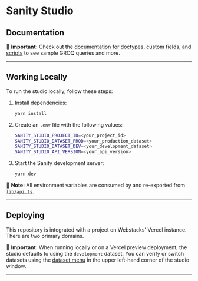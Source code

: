 # Sanity Studio

## Documentation

📌 **Important:** Check out the [documentation for doctypes, custom fields, and scripts](docs/index.md) to see sample GROQ queries and more.

---

## Working Locally

To run the studio locally, follow these steps:

1. Install dependencies:
   ```sh
   yarn install
   ```
2. Create an `.env` file with the following values:
   ```sh
   SANITY_STUDIO_PROJECT_ID=<your_project_id>
   SANITY_STUDIO_DATASET_PROD=<your_production_dataset>
   SANITY_STUDIO_DATASET_DEV=<your_development_dataset>
   SANITY_STUDIO_API_VERSION=<your_api_version>
   ```
3. Start the Sanity development server:
   ```sh
   yarn dev
   ```

📌 **Note:** All environment variables are consumed by and re-exported from [`lib/api.ts`](lib/api.ts).

---

## Deploying

This repository is integrated with a project on Webstacks' Vercel instance. There are two primary domains.

📌 **Important:** When running locally or on a Vercel preview deployment, the studio defaults to using the `development` dataset. You can verify or switch datasets using the [dataset menu](/docs/assets/dataset-menu.png) in the upper left-hand corner of the studio window.

---
